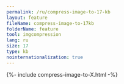 ```yaml
---
permalink: /ru/compress-image-to-17-kb
layout: feature
fileName: compress-image-to-17kb
folderName: feature
tool: imgcompression
lang: ru
size: 17
type: kb
nointernationalization: true
---
```

{%- include compress-image-to-X.html -%}       
